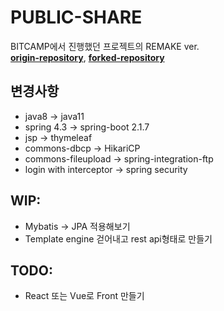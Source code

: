 # PUBLIC-SHARE
BITCAMP에서 진행했던 프로젝트의 REMAKE ver.  
**[origin-repository](https://github.com/thdnthdn2/publicshare)**, 
**[forked-repository](https://github.com/jooonak/publicshare)**  

## 변경사항
* java8 -> java11
* spring 4.3 -> spring-boot 2.1.7 
* jsp -> thymeleaf
* commons-dbcp -> HikariCP
* commons-fileupload -> spring-integration-ftp
* login with interceptor -> spring security

## WIP:
  * Mybatis -> JPA 적용해보기
  * Template engine 걷어내고 rest api형태로 만들기

## TODO:
  * React 또는 Vue로 Front 만들기
